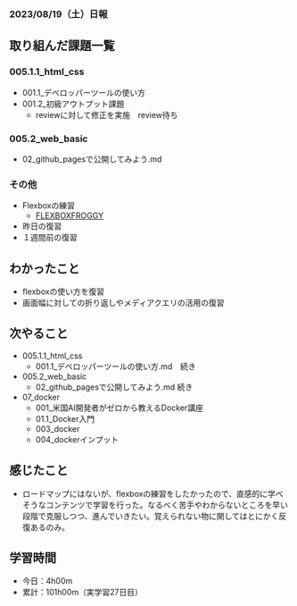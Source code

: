 ### 2023/08/19（土）日報

## 取り組んだ課題一覧


### 005.1.1_html_css
  - 001.1_デベロッパーツールの使い方
  - 001.2_初級アウトプット課題 
    - reviewに対して修正を実施　review待ち

### 005.2_web_basic
  - 02_github_pagesで公開してみよう.md


### その他
- Flexboxの練習
  - [FLEXBOXFROGGY](https://flexboxfroggy.com/#ja)
- 昨日の復習
- １週間前の復習

## わかったこと
- flexboxの使い方を復習
- 画面幅に対しての折り返しやメディアクエリの活用の復習

## 次やること
- 005.1.1_html_css
  - 001.1_デベロッパーツールの使い方.md　続き
- 005.2_web_basic
  - 02_github_pagesで公開してみよう.md 続き
- 07_docker
  - 001_米国AI開発者がゼロから教えるDocker講座
  - 01.1_Docker入門
  - 003_docker
  - 004_dockerインプット

## 感じたこと
- ロードマップにはないが、flexboxの練習をしたかったので、直感的に学べそうなコンテンツで学習を行った。なるべく苦手やわからないところを早い段階で克服しつつ、進んでいきたい。覚えられない物に関してはとにかく反復あるのみ。

## 学習時間
- 今日：4h00m
- 累計：101h00m（実学習27日目）

